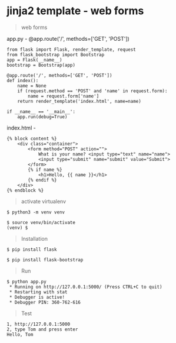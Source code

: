 # jinja2 template - web forms

> web forms

app.py - @app.route('/', methods=['GET', 'POST'])

```
from flask import Flask, render_template, request
from flask_bootstrap import Bootstrap
app = Flask(__name__)
bootstrap = Bootstrap(app)

@app.route('/', methods=['GET', 'POST'])
def index():
    name = None
    if (request.method == 'POST' and 'name' in request.form):
        name = request.form['name']
    return render_template('index.html', name=name)

if __name__ == '__main__':
    app.run(debug=True)
```

index.html - <form method="POST" action="">

```
{% block content %}
    <div class="container">
        <form method="POST" action="">
            What is your name? <input type="text" name="name">
            <input type="submit" name="submit" value="Submit">
        </form>
        {% if name %}
            <h1>Hello, {{ name }}</h1>
        {% endif %}
    </div>
{% endblock %}
```

> activate virtualenv

```
$ python3 -m venv venv

$ source venv/bin/activate
(venv) $ 
```

> Installation

```
$ pip install flask

$ pip install flask-bootstrap
```

> Run

```
$ python app.py 
 * Running on http://127.0.0.1:5000/ (Press CTRL+C to quit)
 * Restarting with stat
 * Debugger is active!
 * Debugger PIN: 360-762-616
```

> Test

```
1, http://127.0.0.1:5000
2, type Tom and press enter
Hello, Tom
```

